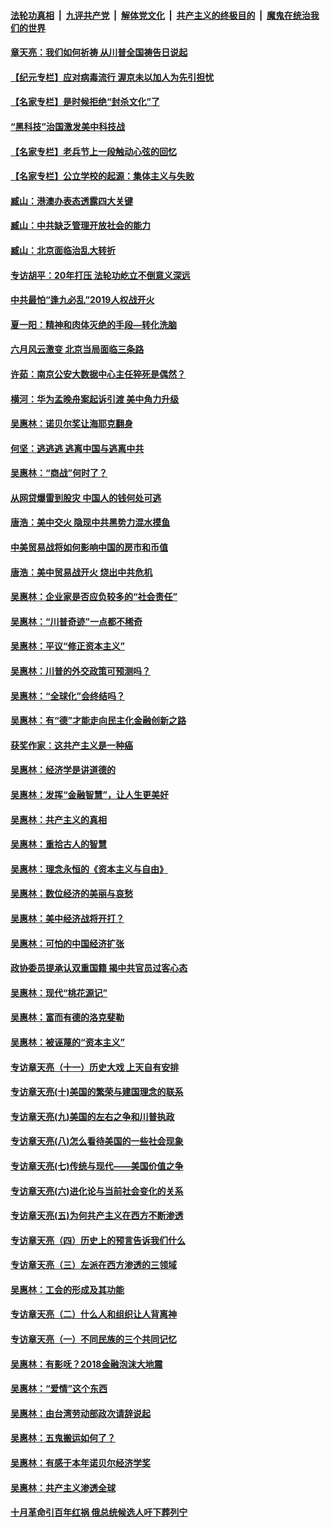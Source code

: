 

####  [法轮功真相](../../../../basic/blob/master/README.md?t=06251702) &nbsp;|&nbsp; [九评共产党](../../../../9ping.md/blob/master/README.md?t=06251702) &nbsp;|&nbsp; [解体党文化](../../../../jtdwh.md/blob/master/README.md?t=06251702)  &nbsp;|&nbsp; [共产主义的终极目的](../../../../gczydzjmd.md/blob/master/README.md?t=06251702) &nbsp;|&nbsp; [魔鬼在统治我们的世界](../../../../mgztzwmdsj.md/blob/master/README.md?t=06251702) 

#### [章天亮：我们如何祈祷 从川普全国祷告日说起](../pages/nsc423/n11944627.md?t=06251702) 

#### [【纪元专栏】应对病毒流行 渥京未以加人为先引担忧](../pages/nsc423/n11875714.md?t=06251702) 

#### [【名家专栏】是时候拒绝“封杀文化”了](../pages/nsc423/n11814093.md?t=06251702) 

#### [“黑科技”治国激发美中科技战](../pages/nsc423/n11638056.md?t=06251702) 

#### [【名家专栏】老兵节上一段触动心弦的回忆](../pages/nsc423/n11646016.md?t=06251702) 

#### [【名家专栏】公立学校的起源：集体主义与失败](../pages/nsc423/n11601833.md?t=06251702) 

#### [臧山：港澳办表态透露四大关键](../pages/nsc423/n11421628.md?t=06251702) 

#### [臧山：中共缺乏管理开放社会的能力](../pages/nsc423/n11407457.md?t=06251702) 

#### [臧山：北京面临治乱大转折](../pages/nsc423/n11406895.md?t=06251702) 

#### [专访胡平：20年打压 法轮功屹立不倒意义深远](../pages/nsc423/n11398800.md?t=06251702) 

#### [中共最怕“逢九必乱”2019人权战开火](../pages/nsc423/n11385248.md?t=06251702) 

#### [夏一阳：精神和肉体灭绝的手段—转化洗脑](../pages/nsc423/n11368250.md?t=06251702) 

#### [六月风云激变 北京当局面临三条路](../pages/nsc423/n11313668.md?t=06251702) 

#### [许茹：南京公安大数据中心主任猝死是偶然？](../pages/nsc423/n11064744.md?t=06251702) 

#### [横河：华为孟晚舟案起诉引渡 美中角力升级](../pages/nsc423/n11027230.md?t=06251702) 

#### [吴惠林：诺贝尔奖让海耶克翻身](../pages/nsc423/n10890049.md?t=06251702) 

#### [何坚：逃逃逃 逃离中国与逃离中共](../pages/nsc423/n10592891.md?t=06251702) 

#### [吴惠林：“商战”何时了？](../pages/nsc423/n10573558.md?t=06251702) 

#### [从网贷爆雷到股灾 中国人的钱何处可逃](../pages/nsc423/n10572800.md?t=06251702) 

#### [唐浩：美中交火 隐现中共黑势力混水摸鱼](../pages/nsc423/n10544040.md?t=06251702) 

#### [中美贸易战将如何影响中国的房市和币值](../pages/nsc423/n10543697.md?t=06251702) 

#### [唐浩：美中贸易战开火 烧出中共危机](../pages/nsc423/n10540126.md?t=06251702) 

#### [吴惠林：企业家是否应负较多的“社会责任”](../pages/nsc423/n10535022.md?t=06251702) 

#### [吴惠林：“川普奇迹”一点都不稀奇](../pages/nsc423/n10512808.md?t=06251702) 

#### [吴惠林：平议“修正资本主义”](../pages/nsc423/n10495724.md?t=06251702) 

#### [吴惠林：川普的外交政策可预测吗？](../pages/nsc423/n10462387.md?t=06251702) 

#### [吴惠林：“全球化”会终结吗？](../pages/nsc423/n10452838.md?t=06251702) 

#### [吴惠林：有“德”才能走向民主化金融创新之路](../pages/nsc423/n10432292.md?t=06251702) 

#### [获奖作家：这共产主义是一种癌](../pages/nsc423/n10431541.md?t=06251702) 

#### [吴惠林：经济学是讲道德的](../pages/nsc423/n10398014.md?t=06251702) 

#### [吴惠林：发挥“金融智慧”，让人生更美好](../pages/nsc423/n10375019.md?t=06251702) 

#### [吴惠林：共产主义的真相](../pages/nsc423/n10351394.md?t=06251702) 

#### [吴惠林：重拾古人的智慧](../pages/nsc423/n10337691.md?t=06251702) 

#### [吴惠林：理念永恒的《资本主义与自由》](../pages/nsc423/n10316274.md?t=06251702) 

#### [吴惠林：数位经济的美丽与哀愁](../pages/nsc423/n10292946.md?t=06251702) 

#### [吴惠林：美中经济战将开打？](../pages/nsc423/n10258825.md?t=06251702) 

#### [吴惠林：可怕的中国经济扩张](../pages/nsc423/n10219147.md?t=06251702) 

#### [政协委员提承认双重国籍 揭中共官员过客心态](../pages/nsc423/n10208809.md?t=06251702) 

#### [吴惠林：现代“桃花源记”](../pages/nsc423/n10185234.md?t=06251702) 

#### [吴惠林：富而有德的洛克斐勒](../pages/nsc423/n10142264.md?t=06251702) 

#### [吴惠林：被诬蔑的“资本主义”](../pages/nsc423/n10124816.md?t=06251702) 

#### [专访章天亮（十一）历史大戏 上天自有安排](../pages/nsc423/n10094905.md?t=06251702) 

#### [专访章天亮(十)美国的繁荣与建国理念的联系](../pages/nsc423/n10094899.md?t=06251702) 

#### [专访章天亮(九)美国的左右之争和川普执政](../pages/nsc423/n10094889.md?t=06251702) 

#### [专访章天亮(八)怎么看待美国的一些社会现象](../pages/nsc423/n10094857.md?t=06251702) 

#### [专访章天亮(七)传统与现代——美国价值之争](../pages/nsc423/n10093140.md?t=06251702) 

#### [专访章天亮(六)进化论与当前社会变化的关系](../pages/nsc423/n10092036.md?t=06251702) 

#### [专访章天亮(五)为何共产主义在西方不断渗透](../pages/nsc423/n10083620.md?t=06251702) 

#### [专访章天亮（四）历史上的预言告诉我们什么](../pages/nsc423/n10083606.md?t=06251702) 

#### [专访章天亮（三）左派在西方渗透的三领域](../pages/nsc423/n10081115.md?t=06251702) 

#### [吴惠林：工会的形成及其功能](../pages/nsc423/n10080633.md?t=06251702) 

#### [专访章天亮（二）什么人和组织让人背离神](../pages/nsc423/n10076637.md?t=06251702) 

#### [专访章天亮（一）不同民族的三个共同记忆](../pages/nsc423/n10074188.md?t=06251702) 

#### [吴惠林：有影呒？2018金融泡沫大地震](../pages/nsc423/n10040534.md?t=06251702) 

#### [吴惠林：“爱情”这个东西](../pages/nsc423/n10019423.md?t=06251702) 

#### [吴惠林：由台湾劳动部政次请辞说起](../pages/nsc423/n9979679.md?t=06251702) 

#### [吴惠林：五鬼搬运如何了？](../pages/nsc423/n9925338.md?t=06251702) 

#### [吴惠林：有感于本年诺贝尔经济学奖](../pages/nsc423/n9871883.md?t=06251702) 

#### [吴惠林：共产主义渗透全球](../pages/nsc423/n9812748.md?t=06251702) 

#### [十月革命引百年红祸 俄总统候选人吁下葬列宁](../pages/nsc423/n9810182.md?t=06251702) 

